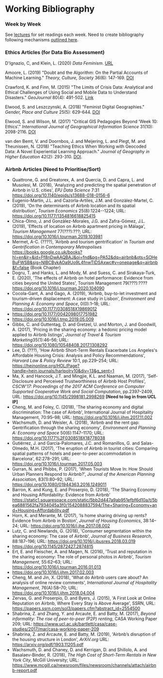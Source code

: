 # Working Bibliography

### Week by Week

See [lectures](../lectures/) for set readings each week. Need to create bibliography following mechanisms [outlined here](https://programminghistorian.org/en/lessons/sustainable-authorship-in-plain-text-using-pandoc-and-markdown#working-with-bibliographies).

### Ethics Articles (for Data Bio Assessment)

D'Ignazio, C, and Klein, L. (2020) *Data Feminism*. [URL](https://bookbook.pubpub.org/data-feminism)

Amoore, L. (2019) "Doubt and the Algorithm: On the Partial Accounts of Machine Learning." *Theory, Culture, Society* 36(6): 147-169. [DOI](https://doi.org/10.1177/0263276419851846)

Crawford, K. and Finn, M. (2015) "The Limits of Crisis Data: Analytical and Ethical Challenges of Using Social and Mobile Data to Understand Disasters." *GeoJournal* 80(4): 491-502. [Link](https://link.springer.com/article/10.1007/s10708-014-9597-z)

Elwood, S. and Leszczynski, A. (2018) "Feminist Digital Geographies." *Gender, Place and Culture* 25(5): 629-644. [DOI](https://doi.org/10.1080/0966369X.2018.1465396)

Elwood, S. and Wilson, M. (2017) "Critical GIS Pedagogies Beyond ‘Week 10: Ethics’." *International Journal of Geographical Information Science* 31(10): 2098-2116. [DOI](https://doi.org/10.1080/13658816.2017.1334892)

van den Bemt, V. and Doornbos, J. and Meijering, L. and Plegt, M. and Theunissen, N. (2018) "Teaching Ethics When Working with Geocoded Data: A Novel Experiential Learning Approach." *Journal of Geography in Higher Education* 42(2): 293-310. [DOI](https://doi.org/10.1080/03098265.2018.1436534).

### Airbnb Articles (Need to Prioritise/Sort)

- Quattrone, G. and Greatorex, A. and Quercia, D. and Capra, L. and Musolesi, M. (2018), 'Analyzing and predicting the spatial penetration of Airbnb in U.S. cities', *EPJ Data Science* 7:31 https://doi.org/10.1140/epjds/s13688-018-0156-6
- Eugenio-Martin, J.L. and Cazorla-Artiles, J.M. and Gonzàlez-Martel, C. (2019), 'On the determinants of Airbnb location and its spatial distribution', *Tourism Economics* 25(8):1224--1224; URL: https://doi.org/10.1177/1354816618825415
- Chica-Olmo, J. and Gonzàlez-Morales, J.G. and Zafra-Gómez, J.L. (2019), 'Effects of location on Airbnb apartment pricing in Málaga', *Tourism Management* 77(???):???; URL: https://doi.org/10.1016/j.tourman.2019.103981
- Mermet, A-C. (????), 'Airbnb and tourism gentrification' in *Tourism and Gentrification in Contemporary Metropolises* https://books.google.co.uk/books?hl=en&lr=&id=Ff8nDwAAQBAJ&oi=fnd&pg=PA52&dq=airbnb&ots=SOHeBuFWSB&sig=NIBCBykAOa9Uo9L4fnwTIDSAxwc#v=onepage&q=airbnb&f=false (Book Chapter)
- Dogru, T. and Hanks, L. and Mody, M. and Suess, C. and Sirakaya-Turk, E. (2020), 'The effects of Airbnb on hotel performance: Evidence from cities beyond the United States', Tourism Management 79(???):???? https://doi.org/10.1016/j.tourman.2020.104090
- Cocola-Gant, A. and Gago, A. (2019), 'Airbnb, buy-to-let investment and tourism-driven displacement: A case study in Lisbon', *Environment and Planning A: Economy and Space*, 0(0):1–18; URL: https://doi.org/10.1177/0308518X19869012
- https://doi.org/10.1177/0042098017751982
- https://doi.org/10.1016/j.tmp.2019.05.009
- Gibbs, C. and Guttentag, D. and Gretzel, U. and Morton, J. and Goodwill, A. (2017), 'Pricing in the sharing economy: a hedonic pricing model applied to Airbnb listings', *Journal of Travel & Tourism Marketing*35(1):46–56; URL: https://doi.org/10.1080/10548408.2017.1308292
- Lee, D. (???), 'How Airbnb Short-Term Rentals Exacerbate Los Angeles's Affordable Housing Crisis: Analysis and Policy Recommendations', *Harvard Law & Policy Review* 10:1, pp.229–254; URL: https://heinonline.org/HOL/Page?handle=hein.journals/harlpolrv10&div=13&g_sent=1
- Ma, X. and Hancock, J.T. and Mingjie, K.L. and Naaman, M. (2017), 'Self-Disclosure and Perceived Trustworthiness of Airbnb Host Profiles', *CSCW'17: Proceedings of the 2017 ACM Conference on Computer Supported Cooperative Work and Social Computation*, pp.2397–2409, URL: https://doi.org/10.1145/2998181.2998269 **[Need to log in from UCL IP]**
- Cheng, M. and Foley, C. (2018), 'The sharing economy and digital discrimination: The case of Airbnb', International Journal of Hospitality Management, 70:95–98; URL: https://doi.org/10.1016/j.ijhm.2017.11.002
- Wachsmuth, D. and Weisler, A. (2018), 'Airbnb and the rent gap: Gentrification through the sharing economy', *Environment and Planning A: Economy and Space* 50(6):1147–1170; URL: https://doi.org/10.1177%2F0308518X18778038
- Gutiérrez, J. and García-Palomares, J.C. and Romanillos, G. and Salas-Olmedo, M.H. (2017), 'The eruption of Airbnb in tourist cities: Comparing spatial patterns of hotels and peer-to-peer accommodation in Barcelona', 62:278–291; URL: https://doi.org/10.1016/j.tourman.2017.05.003
- Gurran, N. and Phibbs, P. (2017), 'When Tourists Move In: How Should Urban Planners Respond to Airbnb?', *Journal of the American Planning Association*, 83(1):80–92; URL: https://doi.org/10.1080/01944363.2016.1249011
- Barron, K. and Kung, E. and Proserpio, D. (2018), 'The Sharing Economy and Housing Affordability: Evidence from Airbnb' https://static1.squarespace.com/static/5bb2d447a9ab951efbf6d10a/t/5bea6881562fa7934045a3f0/1542088837594/The+Sharing+Economy+and+Housing+Affordability.pdf
- Horn, K. and Merante, M. (2017), 'Is home sharing driving up rents? Evidence from Airbnb in Boston', *Journal of Housing Economics*, 38:14–24; URL: https://doi.org/10.1016/j.jhe.2017.08.002
- Lutz, C. and Newlands, G. (2018), 'Consumer segmentation within the sharing economy: The case of Airbnb', *Journal of Business Research*, 88:187–196; URL: https://doi.org/10.1016/j.jbusres.2018.03.019
- https://doi.org/10.1145/2872427.2874815
- Ert, E. and Fleischer, A. and Magen, N. (2016), 'Trust and reputation in the sharing economy: The role of personal photos in Airbnb', *Tourism Management*, 55:62–63; URL: https://doi.org/10.1016/j.tourman.2016.01.013
- https://doi.org/10.1016/j.ijhm.2017.02.003
- Cheng, M. and Jin, X. (2018), 'What do Airbnb users care about? An analysis of online review comments', *International Journal of Hospitality Management*, 76(A):58–70; URL: https://doi.org/10.1016/j.ijhm.2018.04.004
- Zervas, G. and Proserpio, D. and Byers, J. (2015), 'A First Look at Online Reputation on Airbnb, Where Every Stay is Above Average', SSRN, URL: https://papers.ssrn.com/sol3/papers.cfm?abstract_id=2554500
- Shabrina, Z. and Zhang, Y. and Arcaute, E. and Batty, M. (2017), *Beyond informality: The rise of peer-to-peer (P2P) renting*, CASA Working Paper 209; URL: https://www.ucl.ac.uk/bartlett/casa/case-studies/2017/mar/casa-working-paper-209
- Shabrina, Z. and Arcaute, E. and Batty, M. (2019), 'Airbnb’s disruption of the housing structure in London', *ArXiV.org* URL: https://arxiv.org/pdf/1903.11205.pdf
- Wachsmuth, D. and Chaney, D. and Kerrigan, D. and Shillolo, A. and Basalaev-Binder, R. (2018), *The High Cost of Short-Term Rentals in New York City*, McGill University; URL: https://www.mcgill.ca/newsroom/files/newsroom/channels/attach/airbnb-report.pdf
